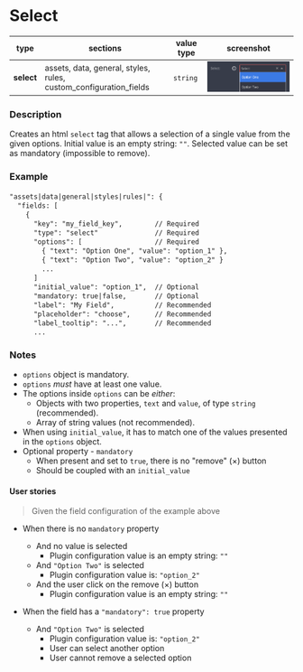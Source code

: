 # Select

| type       | sections                                                          | value type | screenshot                   |
| ---------- | ----------------------------------------------------------------- | ---------- | ---------------------------- |
| **select** | assets, data, general, styles, rules, custom_configuration_fields | `string`   | ![img](../assets/select.png) |

### Description

Creates an html `select` tag that allows a selection of a single value from the given options. Initial value is an empty string: `""`. Selected value can be set as mandatory (impossible to remove).

### Example

```
"assets|data|general|styles|rules|": {
  "fields: [
    {
      "key": "my_field_key",        // Required
      "type": "select"              // Required
      "options": [                  // Required
        { "text": "Option One", "value": "option_1" },
        { "text": "Option Two", "value": "option_2" }
        ...
      ]
      "initial_value": "option_1",  // Optional
      "mandatory: true|false,       // Optional
      "label": "My Field",          // Recommended
      "placeholder": "choose",      // Recommended
      "label_tooltip": "...",       // Recommended
      ...

```

### Notes

- `options` object is mandatory.
- `options` _must_ have at least one value.
- The options inside `options` can be _either_:
  - Objects with two properties, `text` and `value`, of type `string` (recommended).
  - Array of string values (not recommended).
- When using `initial_value`, it has to match one of the values presented in the `options` object.
- Optional property - `mandatory`
  - When present and set to `true`, there is no "remove" (&times;) button
  - Should be coupled with an `initial_value`

#### User stories

> Given the field configuration of the example above

- When there is no `mandatory` property

  - And no value is selected
    - Plugin configuration value is an empty string: `""`
  - And `"Option Two"` is selected
    - Plugin configuration value is: `"option_2"`
  - And the user click on the remove (&times;) button
    - Plugin configuration value is an empty string: `""`

- When the field has a `"mandatory": true` property
  - And `"Option Two"` is selected
    - Plugin configuration value is: `"option_2"`
    - User can select another option
    - User cannot remove a selected option
